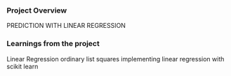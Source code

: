 ### Project Overview

 PREDICTION WITH LINEAR REGRESSION


### Learnings from the project

 Linear Regression
ordinary list squares
implementing linear regression with scikit learn


